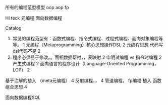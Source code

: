 所有的编程范型模型   oop aop fp


Hi teck  元编程 面向数据编程

Catalog
1. 常见的编程范型有：函数式编程、指令式编程、过程式编程、面向对象编程等等。	1
元编程（Metaprogramming）核心思想操作DSL	2
元编程思想  代码写dsl代码不是	2
3. 程序必须易于修改。。面相数据帮衬，，表映射	2
申明试编程 vs 指令时编程	2
产生式编程	2
面向语言的程序设计（Language-Oriented Programming，LOP）	2

基于注解的植入   （meta元编程）	4
反射编程，，	4
管道编程， fp编程 植入 函数组合思想	4

面向数据编程SQL
